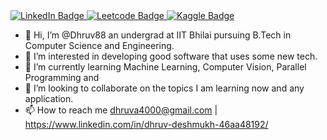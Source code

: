 <div id="badges">
  <a href="[your-linkedin-URL](https://www.linkedin.com/in/dhruv-deshmukh-46aa48192/)">
    <img src="https://img.shields.io/badge/LinkedIn-blue?style=for-the-badge&logo=linkedin&logoColor=white" alt="LinkedIn Badge"/>
  </a>
  <a href="https://leetcode.com/Drucoder/">
    <img src="https://img.shields.io/badge/YouTube-red?style=for-the-badge&logo=leetcode&logoColor=white" alt="Leetcode Badge"/>
  </a>
  <a href="https://www.kaggle.com/dhruvdeshmukh">
    <img src="https://img.shields.io/badge/Twitter-blue?style=for-the-badge&logo=kaggle&logoColor=white" alt="Kaggle Badge"/>
  </a>
</div>


- 👋 Hi, I’m @Dhruv88 an undergrad at IIT Bhilai pursuing B.Tech in Computer Science and Engineering.
- 👀 I’m interested in developing good software that uses some new tech.
- 🌱 I’m currently learning Machine Learning, Computer Vision, Parallel Programming and 
- 💞️ I’m looking to collaborate on the topics I am learning now and any application.
- 📫 How to reach me dhruva4000@gmail.com | https://www.linkedin.com/in/dhruv-deshmukh-46aa48192/

<!---
Dhruv88/Dhruv88 is a ✨ special ✨ repository because its `README.md` (this file) appears on your GitHub profile.
You can click the Preview link to take a look at your changes.
--->
